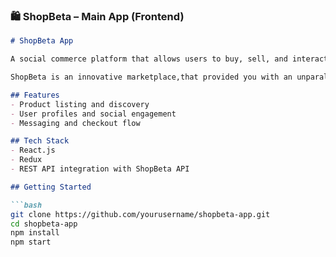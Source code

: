 ### 🛍️ **ShopBeta – Main App (Frontend)**

```markdown
# ShopBeta App

A social commerce platform that allows users to buy, sell, and interact with products in a social feed environment.

ShopBeta is an innovative marketplace,that provided you with an unparallel shopping experience. Transforming your experience with wide selections of merchandise, flexible preferences, powerful tools, and a vibrant community of social shoppers. Join to buy and sell on ShopBeta Social now.

## Features
- Product listing and discovery
- User profiles and social engagement
- Messaging and checkout flow

## Tech Stack
- React.js
- Redux
- REST API integration with ShopBeta API

## Getting Started

```bash
git clone https://github.com/yourusername/shopbeta-app.git
cd shopbeta-app
npm install
npm start
